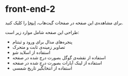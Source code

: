 # front-end-2


برای مشاهده‌ی این صفحه در صفحات گیت‌هاب، [اینجا] را کلیک کنید.

طراحی این صفحه شامل موارد زیر است:

- پنجره‌های مدال برای ورود و ثبتنام
- تصاویر زمینه‌ی ثابت و متحرک
- استفاده از اسلاید شو
- استفاده از نقشه‌ی گوگل بصورت درج شده در صفحه
- استفاده از لینک آپارات بصورت درج شده در صفحه
- استفاده از انتخابگیر تاریخ شمسی


[اینجا]: https://danadarvishzadeh.github.io/front-end-2/
